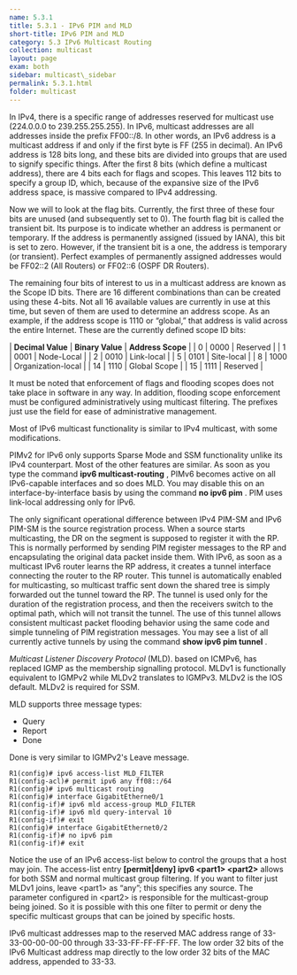 ```yaml
---
name: 5.3.1
title: 5.3.1 - IPv6 PIM and MLD
short-title: IPv6 PIM and MLD
category: 5.3 IPv6 Multicast Routing
collection: multicast
layout: page
exam: both
sidebar: multicast\_sidebar
permalink: 5.3.1.html
folder: multicast
---
```

In IPv4, there is a specific range of addresses reserved for multicast use (224.0.0.0 to 239.255.255.255). In IPv6, multicast addresses are all addresses inside the prefix FF00::/8. In other words, an IPv6 address is a multicast address if and only if the first byte is FF (255 in decimal). An IPv6 address is 128 bits long, and these bits are divided into groups that are used to signify specific things. After the first 8 bits (which define a multicast address), there are 4 bits each for flags and scopes. This leaves 112 bits to specify a group ID, which, because of the expansive size of the IPv6 address space, is massive compared to IPv4 addressing.

Now we will to look at the flag bits. Currently, the first three of these four bits are unused (and subsequently set to 0). The fourth flag bit is called the transient bit. Its purpose is to indicate whether an address is permanent or temporary. If the address is permanently assigned (issued by IANA), this bit is set to zero. However, if the transient bit is a one, the address is temporary (or transient). Perfect examples of permanently assigned addresses would be FF02::2 (All Routers) or FF02::6 (OSPF DR Routers).

The remaining four bits of interest to us in a multicast address are known as the Scope ID bits. There are 16 different combinations than can be created using these 4-bits. Not all 16 available values are currently in use at this time, but seven of them are used to determine an address scope. As an example, if the address scope is 1110 or “global,” that address is valid across the entire Internet. These are the currently defined scope ID bits:

| **Decimal Value** | **Binary Value** | **Address Scope** |
| 0 | 0000 | Reserved |
| 1 | 0001 | Node-Local |
| 2 | 0010 | Link-local |
| 5 | 0101 | Site-local |
| 8 | 1000 | Organization-local |
| 14 | 1110 | Global Scope |
| 15 | 1111 | Reserved |

It must be noted that enforcement of flags and flooding scopes does not take place in software in any way. In addition, flooding scope enforcement must be configured administratively using multicast filtering. The prefixes just use the field for ease of administrative management.

Most of IPv6 multicast functionality is similar to IPv4 multicast, with some modifications.

PIMv2 for IPv6 only supports Sparse Mode and SSM functionality unlike its IPv4 counterpart. Most of the other features are similar. As soon as you type the command **ipv6 multicast-routing** , PIMv6 becomes active on all IPv6-capable interfaces and so does MLD. You may disable this on an interface-by-interface basis by using the command **no ipv6 pim** . PIM uses link-local addressing only for IPv6.

The only significant operational difference between IPv4 PIM-SM and IPv6 PIM-SM is the source registration process. When a source starts multicasting, the DR on the segment is supposed to register it with the RP. This is normally performed by sending PIM register messages to the RP and encapsulating the original data packet inside them. With IPv6, as soon as a multicast IPv6 router learns the RP address, it creates a tunnel interface connecting the router to the RP router. This tunnel is automatically enabled for multicasting, so multicast traffic sent down the shared tree is simply forwarded out the tunnel toward the RP. The tunnel is used only for the duration of the registration process, and then the receivers switch to the optimal path, which will not transit the tunnel. The use of this tunnel allows consistent multicast packet flooding behavior using the same code and simple tunneling of PIM registration messages. You may see a list of all currently active tunnels by using the command **show ipv6 pim tunnel** .

*Multicast Listener Discovery Protocol* (MLD). based on ICMPv6, has replaced IGMP as the membership signalling protocol. MLDv1 is functionally equivalent to IGMPv2 while MLDv2 translates to IGMPv3. MLDv2 is the IOS default. MLDv2 is required for SSM.

MLD supports three message types:
- Query
- Report
- Done

Done is very similar to IGMPv2's Leave message.

```
R1(config)# ipv6 access-list MLD_FILTER
R1(config-acl)# permit ipv6 any ff08::/64
R1(config)# ipv6 multicast routing
R1(config)# interface GigabitEtherne0/1
R1(config-if)# ipv6 mld access-group MLD_FILTER
R1(config-if)# ipv6 mld query-interval 10
R1(config-if)# exit
R1(config)# interface GigabitEthernet0/2
R1(config-if)# no ipv6 pim
R1(config-if)# exit
```

Notice the use of an IPv6 access-list below to control the groups that a host may join. The access-list entry **\[permit\|deny\] ipv6 \<part1\> \<part2\>** allows for both SSM and normal multicast group filtering. If you want to filter just MLDv1 joins, leave
\<part1\> as “any”; this specifies any source. The parameter configured in \<part2\> is responsible for the multicast-group being joined. So it is possible with this one filter to permit or deny the specific multicast groups that can be joined by specific hosts.

IPv6 multicast addresses map to the reserved MAC address range of 33-33-00-00-00-00 through 33-33-FF-FF-FF-FF. The low order 32 bits of the IPv6 Multicast address map directly to the low order 32 bits of the MAC address, appended to 33-33.

